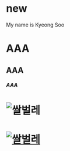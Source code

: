 # new

My name is Kyeong Soo

# AAA
## AAA
##### AAA


# ![쌀벌레](http://cfs14.tistory.com/upload_control/download.blog?fhandle=YmxvZzMzOTU0QGZzMTQudGlzdG9yeS5jb206L2F0dGFjaC8wLzIwLmpwZw%3D%3D)
# [ ![쌀벌레](http://cfs14.tistory.com/upload_control/download.blog?fhandle=YmxvZzMzOTU0QGZzMTQudGlzdG9yeS5jb206L2F0dGFjaC8wLzIwLmpwZw%3D%3D)](https://www.youtube.com/watch?v=AAbokV76tkU)
